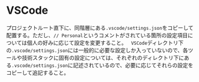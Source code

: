 # VSCode

プロジェクトルート直下に、同階層にある`.vscode/settings.json`をコピーして配置する。ただし、`// Personal`というコメントがされている箇所の設定項目については個人の好みに応じて設定を変更すること。
&nbsp;
`VSCode`ディレクトリ下の`.vscode/settings.json`には一般的に必要な設定しか入っていないので、各ツールや技術スタックに固有の設定については、それぞれのディレクトリ下にある`.vscode/settings.json`に記述されているので、必要に応じてそれらの設定をコピーして追記すること。

